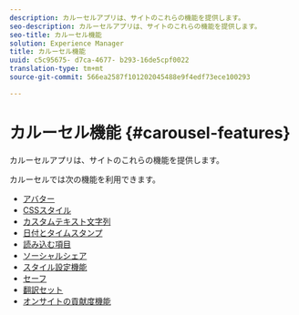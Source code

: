 ```yaml
---
description: カルーセルアプリは、サイトのこれらの機能を提供します。
seo-description: カルーセルアプリは、サイトのこれらの機能を提供します。
seo-title: カルーセル機能
solution: Experience Manager
title: カルーセル機能
uuid: c5c95675- d7ca-4677- b293-16de5cpf0022
translation-type: tm+mt
source-git-commit: 566ea2587f101202045488e9f4edf73ece100293

---
```



# カルーセル機能 {#carousel-features}

カルーセルアプリは、サイトのこれらの機能を提供します。

カルーセルでは次の機能を利用できます。

* [アバター](/help/using/c-features-livefyre/c-styling-features/c-avatars.md#c_avatars)
* [CSSスタイル](/help/using/c-features-livefyre/c-styling-features/c-css-styling-branding.md#c_css_styling_branding)
* [カスタムテキスト文字列](/help/using/c-features-livefyre/c-custom-text-strings.md#c_custom_text_strings)
* [日付とタイムスタンプ](/help/using/c-features-livefyre/c-styling-features/c-date-and-timestamp.md#c_date_and_timestamp)
* [読み込む項目](/help/using/c-features-livefyre/c-content-behavior-features/c-content-behavior-features.md#section_q5w_mzl_d1b)
* [ソーシャルシェア](/help/using/c-features-livefyre/c-social-sharing/c-social-sharing.md#c_social_sharing)
* [スタイル設定機能](/help/using/c-features-livefyre/c-styling-features/c-styling-features.md#c_styling_features)
* [セーフ](/help/using/c-features-livefyre/c-about-moderation/c-moderation.md#c_moderation)
* [翻訳セット](/help/using/c-settings-other/c-translation-sets/c-translation-sets.md#c_translation_sets)
* [オンサイトの貢献度機能](/help/using/c-features-livefyre/c-on-site-contribution-features.md#section_vzs_t2s_d1b)

